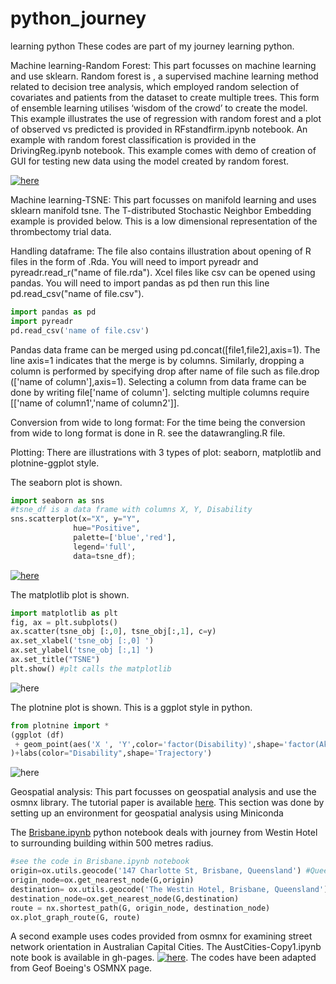 # python_journey
learning python
These codes are part of my journey learning python. 

Machine learning-Random Forest:
This part focusses on machine learning and use sklearn. Random forest is , a supervised machine learning method related to decision tree analysis, which employed random selection of covariates and patients from the dataset to create multiple trees. This form of ensemble learning utilises ‘wisdom of the crowd’ to create the model. This example illustrates the use of regression with random forest and a plot of observed vs predicted is provided in RFstandfirm.ipynb notebook. An example with random forest classification is provided in the DrivingReg.ipynb notebook. This example comes with demo of creation of GUI for testing new data using the model created by random forest. 

[![here](./RFstandfirm_regression.png)](./RFstandfirm.ipynb)

Machine learning-TSNE:
This part focusses on manifold learning and uses sklearn manifold tsne. The T-distributed Stochastic Neighbor Embedding example is provided below. This is a low dimensional representation of the thrombectomy trial data. 

Handling dataframe:
The file also contains illustration about opening of R files in the form of .Rda. You will need to import pyreadr and pyreadr.read_r("name of file.rda"). Xcel files like csv can be opened using pandas. You will need to import pandas as pd then run this line pd.read_csv("name of file.csv"). 

```python
import pandas as pd
import pyreadr 
pd.read_csv('name of file.csv')
```
Pandas data frame can be merged using pd.concat([file1,file2],axis=1). The line axis=1 indicates that the merge is by columns. Similarly, dropping a column is performed by specifying drop after name of file such as file.drop (['name of column'],axis=1). Selecting a column from data frame can be done by writing file['name of column']. selcting multiple columns require [['name of column1','name of column2']].

Conversion from wide to long format:
For the time being the conversion from wide to long format is done in R. see the datawrangling.R file.

Plotting:
There are illustrations with 3 types of plot: seaborn, matplotlib and plotnine-ggplot style.

The seaborn plot is shown. 
```python
import seaborn as sns
#tsne_df is a data frame with columns X, Y, Disability
sns.scatterplot(x="X", y="Y",
              hue="Positive",
              palette=['blue','red'],
              legend='full',
              data=tsne_df);
```
[![here](./TSNEecr_sns.png)](./TSNEecr.ipynb)

The matplotlib plot is shown.
```python
import matplotlib as plt
fig, ax = plt.subplots()
ax.scatter(tsne_obj [:,0], tsne_obj[:,1], c=y)
ax.set_xlabel('tsne_obj [:,0] ')
ax.set_ylabel('tsne_obj [:,1] ')
ax.set_title("TSNE")
plt.show() #plt calls the matplotlib
```
![here](./TSNEecr_matplotlib.png)

The plotnine plot is shown. This is a ggplot style in python.
```python
from plotnine import *  
(ggplot (df)
 + geom_point(aes('X ', 'Y',color='factor(Disability)',shape='factor(Akmed)'))
)+labs(color="Disability",shape='Trajectory')
```
![here](./TSNEecr_plotnine.png)

Geospatial analysis:
This part focusses on geospatial analysis and use the osmnx library. The tutorial paper is available [here](https://www.frontiersin.org/articles/10.3389/fneur.2019.00743/full). This section was done by setting up an environment for geospatial analysis using Miniconda

The [Brisbane.ipynb](./Brisbane.ipynb) python notebook deals with journey from Westin Hotel to surrounding building within 500 metres radius. 

```python
#see the code in Brisbane.ipynb notebook
origin=ox.utils.geocode('147 Charlotte St, Brisbane, Queensland') #Queensland Health
origin_node=ox.get_nearest_node(G,origin)
destination= ox.utils.geocode('The Westin Hotel, Brisbane, Queensland')
destination_node=ox.get_nearest_node(G,destination)
route = nx.shortest_path(G, origin_node, destination_node)
ox.plot_graph_route(G, route)
```

A second example uses codes provided from osmnx for examining street network orientation in Australian Capital Cities. The AustCities-Copy1.ipynb note book is available in gh-pages. [![here](./AustCities.png)](./AustCities-Copy1.ipynb). The codes have been adapted from Geof Boeing's OSMNX page. 
